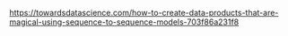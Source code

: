 https://towardsdatascience.com/how-to-create-data-products-that-are-magical-using-sequence-to-sequence-models-703f86a231f8
